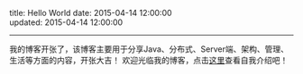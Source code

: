 title: Hello World
date: 2015-04-14 12:00:00    
updated: 2015-04-14 12:00:00 
  
---

我的博客开张了，该博客主要用于分享Java、分布式、Server端、架构、管理、生活等方面的内容，开张大吉！
欢迎光临我的博客，点击[这里](http://zhguangdaniel.github.io/about/)查看自我介绍吧！
